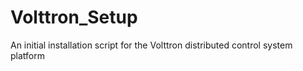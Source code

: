# Volttron_Setup
An initial installation script for the Volttron distributed control system platform
